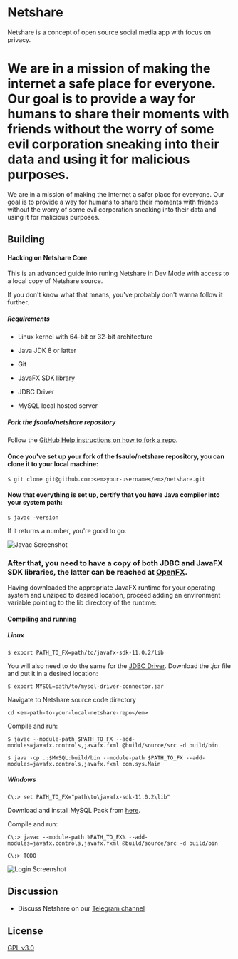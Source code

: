 # Netshare

Netshare is a concept of open source social media app with focus on privacy.

We are in a mission of making the internet a safe place for everyone. Our goal is to provide a way for humans to share their moments with friends without the worry of some evil corporation sneaking into their data and using it for malicious purposes.
=======
We are in a mission of making the internet a safer place for everyone. Our goal is to provide a way for humans to share their moments with friends without the worry of some evil corporation sneaking into their data and using it for malicious purposes.

## Building

#### Hacking on Netshare Core

This is an advanced guide into runing Netshare in Dev Mode with access to a local copy of Netshare source.

If you don't know what that means, you've probably don't wanna follow it further.

##### Requirements

- Linux kernel with 64-bit or 32-bit architecture

- Java JDK 8 or latter

- Git

- JavaFX SDK library

- JDBC Driver

- MySQL local hosted server

##### Fork the fsaulo/netshare repository

Follow the [GitHub Help instructions on how to fork a repo](https://help.github.com/articles/fork-a-repo/).

#### Once you've set up your fork of the fsaulo/netshare repository, you can clone it to your local machine:

```command-line
$ git clone git@github.com:<em>your-username</em>/netshare.git
```

#### Now that everything is set up, certify that you have Java compiler into your system path:

```command-line
$ javac -version
```

If it returns a number, you're good to go.

![Javac Screenshot](https://raw.githubusercontent.com/fsaulo/netshare/master/external/readme/Screenshot%20from%202019-03-24%2014-10-28.png)

### After that, you need to have a copy of both JDBC and JavaFX SDK libraries, the latter can be reached at [OpenFX](https://gluonhq.com/products/javafx/).

Having downloaded the appropriate JavaFX runtime for your operating system and unziped to desired location, proceed adding an environment variable pointing to the lib directory of the runtime:

#### Compiling and running

##### Linux

```command-line
$ export PATH_TO_FX=path/to/javafx-sdk-11.0.2/lib
```

You will also need to do the same for the [JDBC Driver](https://dev.mysql.com/downloads/connector/j/). Download the *.jar* file and put it in a desired location:

```command-line
$ export MYSQL=path/to/mysql-driver-connector.jar
```

Navigate to Netshare source code directory

```command-line
cd <em>path-to-your-local-netshare-repo</em>
```

Compile and run:

```command-line
$ javac --module-path $PATH_TO_FX --add-modules=javafx.controls,javafx.fxml @build/source/src -d build/bin
```

```command-line
$ java -cp .:$MYSQL:build/bin --module-path $PATH_TO_FX --add-modules=javafx.controls,javafx.fxml com.sys.Main
```

##### Windows

```command-line
C\:> set PATH_TO_FX="path\to\javafx-sdk-11.0.2\lib"
```

Download and install MySQL Pack from [here](https://dev.mysql.com/downloads/windows/installer/8.0.html).

Compile and run:

```command-line
C\:> javac --module-path %PATH_TO_FX% --add-modules=javafx.controls,javafx.fxml @build/source/src -d build/bin

```

```command-line
C\:> TODO

```

![Login Screenshot](https://raw.githubusercontent.com/fsaulo/netshare/master/external/readme/Screenshot%20from%202019-03-24%2015-23-52.png)

## Discussion

- Discuss Netshare on our [Telegram channel](https://t.me/netshare_channel)

## License

[GPL v3.0](https://github.com/fsaulo/netshare/blob/master/LICENSE)
